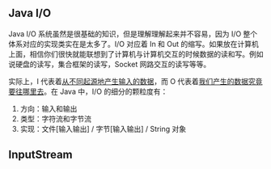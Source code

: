 ## Java I/O

Java I/O 系统虽然是很基础的知识，但是理解理解起来并不容易，因为 I/O 整个体系对应的实现类实在是太多了。I/O 对应着 In 和 Out 的缩写。如果放在计算机上面，相信你们很快就能联想到了计算机与计算机交互的时候数据的读和写。例如说硬盘的读写，集合框架的读写，Socket 网路交互的读写等等。 



实际上，I 代表着<u>从不同起源地产生输入的数据</u>，而 O 代表着<u>我们产生的数据究竟要往哪里去</u>。在 Java 中，I/O 的细分的颗粒度有：

1. 方向：输入和输出
2. 类型：字符流和字节流
3. 实现：文件[输入输出] / 字节[输入输出] / String 对象



## InputStream 

